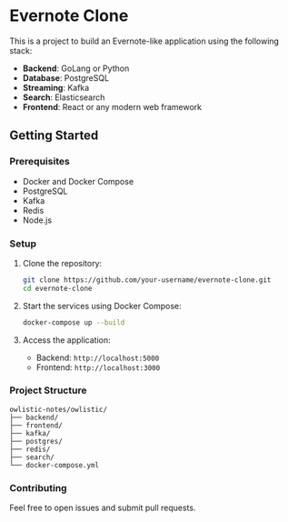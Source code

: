 # Evernote Clone

This is a project to build an Evernote-like application using the following stack:
- **Backend**: GoLang or Python
- **Database**: PostgreSQL
- **Streaming**: Kafka
- **Search**: Elasticsearch
- **Frontend**: React or any modern web framework

## Getting Started

### Prerequisites
- Docker and Docker Compose
- PostgreSQL
- Kafka
- Redis
- Node.js

### Setup
1. Clone the repository:
   ```bash
   git clone https://github.com/your-username/evernote-clone.git
   cd evernote-clone
   ```

2. Start the services using Docker Compose:
   ```bash
   docker-compose up --build
   ```

3. Access the application:
   - Backend: `http://localhost:5000`
   - Frontend: `http://localhost:3000`

### Project Structure
```plaintext
owlistic-notes/owlistic/
├── backend/
├── frontend/
├── kafka/
├── postgres/
├── redis/
├── search/
└── docker-compose.yml
```

### Contributing
Feel free to open issues and submit pull requests.
